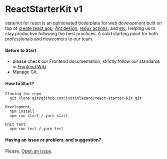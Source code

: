 # ReactStarterKit v1

staterkit for react is an opinionated boilerplate for web development built on top of [create react app](https://github.com/facebookincubator/create-react-app), [Ant.design](https://ant.design/), [redux actions](https://github.com/reduxactions/redux-actions), and [etc](https://github.com/juztinlazaro/react-starter-kit/wiki/Dependencies). Helping us to stay productive following the best practices. A solid starting point for both professionals and newcomers to our team.

#### Before to Start

* please check our Frontend documentation, strictly follow our standards in [Frontend Wiki](https://github.com/juztinlazaro/react-starter-kit/wiki).
* [Manage Git](https://github.com/juztinlazaro/react-starter-kit/wiki/Manage-GIT).

#### How to Start?

```
Cloning the repo
  git clone git@github.com:juztinlazaro/react-starter-kit.git

Development
  npm install
  npm run start / yarn start

Unit Test
  npm run test / yarn test
```

#### Having an issue or problem, and suggestion?

Please, [Open an issue](https://github.com/juztinlazaro/react-starter-kit/issues/new).

